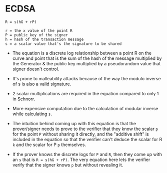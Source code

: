 # ECDSA

```
R = s(hG + rP)

r = the x value of the point R
P = public key of the signer
h = hash of the transaction message
s = a scalar value that's the signature to be shared
```

* The equation is a discrete log relationship between a point R on the curve
and point that is the sum of the hash of the message multiplied by the Generator
 & the public key multiplied by a pseudorandom value that signer doesn't control.

* It's prone to malleability attacks because of the way the modulo inverse of s
is also a valid signature.

* 2 scalar multiplications are required in the equation compared to only 1 in
 Schnorr.

* More expensive computation due to the calculation of modular inverse while
 calculating `s`.

* The intuition behind coming up with this equation is that the prover/signer
 needs to prove to the verifier that they know the scalar `p` for the point `P`
 without sharing it directly, and the "additive shift" is included in the equation
 so that the verifier can't deduce the scalar for R `k` and the scalar for P `p`
 themselves.

* If the prover knows the discrete logs for `P` and `R`, then they come up with
 an `s` that is `R = s(hG + rP)`. The very equation here lets the verifier verify
 that the signer knows `p` but without revealing it.


